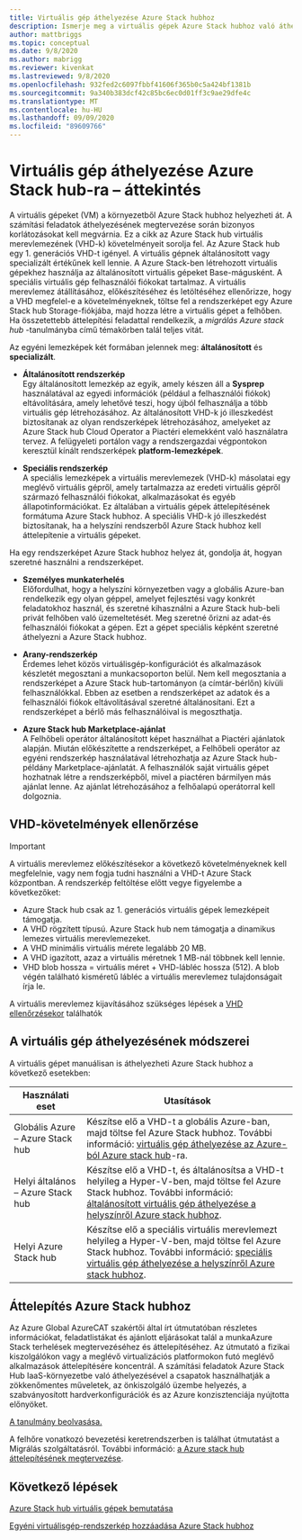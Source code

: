 ```yaml
---
title: Virtuális gép áthelyezése Azure Stack hubhoz
description: Ismerje meg a virtuális gépek Azure Stack hubhoz való áthelyezésének különböző módszereit.
author: mattbriggs
ms.topic: conceptual
ms.date: 9/8/2020
ms.author: mabrigg
ms.reviewer: kivenkat
ms.lastreviewed: 9/8/2020
ms.openlocfilehash: 932fed2c6097fbbf41606f365b0c5a424bf1381b
ms.sourcegitcommit: 9a340b383dcf42c85bc6ec0d01ff3c9ae29dfe4c
ms.translationtype: MT
ms.contentlocale: hu-HU
ms.lasthandoff: 09/09/2020
ms.locfileid: "89609766"
---
```

# <a name="move-a-vm-to-azure-stack-hub-overview"></a>Virtuális gép áthelyezése Azure Stack hub-ra – áttekintés

A virtuális gépeket (VM) a környezetből Azure Stack hubhoz helyezheti át. A számítási feladatok áthelyezésének megtervezése során bizonyos korlátozásokat kell megvárnia. Ez a cikk az Azure Stack hub virtuális merevlemezének (VHD-k) követelményeit sorolja fel. Az Azure Stack hub egy 1. generációs VHD-t igényel. A virtuális gépnek általánosított vagy specializált értékűnek kell lennie. A Azure Stack-ben létrehozott virtuális gépekhez használja az általánosított virtuális gépeket Base-mágusként. A speciális virtuális gép felhasználói fiókokat tartalmaz. A virtuális merevlemez átállításához, előkészítéséhez és letöltéséhez ellenőrizze, hogy a VHD megfelel-e a követelményeknek, töltse fel a rendszerképet egy Azure Stack hub Storage-fiókjába, majd hozza létre a virtuális gépet a felhőben. Ha összetettebb áttelepítési feladattal rendelkezik, a *migrálás Azure stack hub* -tanulmányba című témakörben talál teljes vitát.

Az egyéni lemezképek két formában jelennek meg: **általánosított** és **specializált**.

- **Általánosított rendszerkép**  
  Egy általánosított lemezkép az egyik, amely készen áll a **Sysprep** használatával az egyedi információk (például a felhasználói fiókok) eltávolítására, amely lehetővé teszi, hogy újból felhasználja a több virtuális gép létrehozásához. Az általánosított VHD-k jó illeszkedést biztosítanak az olyan rendszerképek létrehozásához, amelyeket az Azure Stack hub Cloud Operator a Piactéri elemekként való használatra tervez. A felügyeleti portálon vagy a rendszergazdai végpontokon keresztül kínált rendszerképek **platform-lemezképek**.

- **Speciális rendszerkép**  
  A speciális lemezképek a virtuális merevlemezek (VHD-k) másolatai egy meglévő virtuális gépről, amely tartalmazza az eredeti virtuális gépről származó felhasználói fiókokat, alkalmazásokat és egyéb állapotinformációkat. Ez általában a virtuális gépek áttelepítésének formátuma Azure Stack hubhoz. A speciális VHD-k jó illeszkedést biztosítanak, ha a helyszíni rendszerből Azure Stack hubhoz kell áttelepítenie a virtuális gépeket.

Ha egy rendszerképet Azure Stack hubhoz helyez át, gondolja át, hogyan szeretné használni a rendszerképet.

- **Személyes munkaterhelés**  
    Előfordulhat, hogy a helyszíni környezetben vagy a globális Azure-ban rendelkezik egy olyan géppel, amelyet fejlesztési vagy konkrét feladatokhoz használ, és szeretné kihasználni a Azure Stack hub-beli privát felhőben való üzemeltetését. Meg szeretné őrizni az adat-és felhasználói fiókokat a gépen. Ezt a gépet speciális képként szeretné áthelyezni a Azure Stack hubhoz.

- **Arany-rendszerkép**  
    Érdemes lehet közös virtuálisgép-konfigurációt és alkalmazások készletét megosztani a munkacsoporton belül. Nem kell megosztania a rendszerképet a Azure Stack hub-tartományon (a címtár-bérlőn) kívüli felhasználókkal. Ebben az esetben a rendszerképet az adatok és a felhasználói fiókok eltávolításával szeretné általánosítani. Ezt a rendszerképet a bérlő más felhasználóival is megoszthatja.

- **Azure Stack hub Marketplace-ajánlat**  
    A Felhőbeli operátor általánosított képet használhat a Piactéri ajánlatok alapján. Miután előkészítette a rendszerképet, a Felhőbeli operátor az egyéni rendszerkép használatával létrehozhatja az Azure Stack hub-példány Marketplace-ajánlatát. A felhasználók saját virtuális gépet hozhatnak létre a rendszerképből, mivel a piactéren bármilyen más ajánlat lenne. Az ajánlat létrehozásához a felhőalapú operátorral kell dolgoznia.

## <a name="verify-vhd-requirements"></a>VHD-követelmények ellenőrzése

> [!IMPORTANT]  
> A virtuális merevlemez előkészítésekor a következő követelményeknek kell megfelelnie, vagy nem fogja tudni használni a VHD-t Azure Stack központban.
> A rendszerkép feltöltése előtt vegye figyelembe a következőket:
> - Azure Stack hub csak az 1. generációs virtuális gépek lemezképeit támogatja.
> - A VHD rögzített típusú. Azure Stack hub nem támogatja a dinamikus lemezes virtuális merevlemezeket.
> - A VHD minimális virtuális mérete legalább 20 MB.
> - A VHD igazított, azaz a virtuális méretnek 1 MB-nál többnek kell lennie.
> - VHD blob hossza = virtuális méret + VHD-lábléc hossza (512). A blob végén található kisméretű lábléc a virtuális merevlemez tulajdonságait írja le. 

A virtuális merevlemez kijavításához szükséges lépések a [VHD ellenőrzésekor](vm-move-from-azure.md#verify-your-vhd) találhatók

## <a name="methods-of-moving-a-vm"></a>A virtuális gép áthelyezésének módszerei

A virtuális gépet manuálisan is áthelyezheti Azure Stack hubhoz a következő esetekben:

| Használati eset | Utasítások |
| --- | --- |
| Globális Azure – Azure Stack hub | Készítse elő a VHD-t a globális Azure-ban, majd töltse fel Azure Stack hubhoz. További információ: [virtuális gép áthelyezése az Azure-ból Azure stack hub](vm-move-from-azure.md)-ra. |
| Helyi általános – Azure Stack hub | Készítse elő a VHD-t, és általánosítsa a VHD-t helyileg a Hyper-V-ben, majd töltse fel Azure Stack hubhoz. További információ: [általánosított virtuális gép áthelyezése a helyszínről Azure stack hubhoz](vm-move-generalized.md). |
| Helyi Azure Stack hub | Készítse elő a speciális virtuális merevlemezt helyileg a Hyper-V-ben, majd töltse fel Azure Stack hubhoz. További információ: [speciális virtuális gép áthelyezése a helyszínről Azure stack hubhoz](vm-move-specialized.md). |

## <a name="migrate-to-azure-stack-hub"></a>Áttelepítés Azure Stack hubhoz

Az Azure Global AzureCAT szakértői által írt útmutatóban részletes információkat, feladatlistákat és ajánlott eljárásokat talál a munkaAzure Stack terhelések megtervezéséhez és áttelepítéséhez. Az útmutató a fizikai kiszolgálókon vagy a meglévő virtualizációs platformokon futó meglévő alkalmazások áttelepítésére koncentrál. A számítási feladatok Azure Stack Hub IaaS-környezetbe való áthelyezésével a csapatok használhatják a zökkenőmentes műveletek, az önkiszolgáló üzembe helyezés, a szabványosított hardverkonfigurációk és az Azure konzisztenciája nyújtotta előnyöket.

[A tanulmány beolvasása.](https://azure.microsoft.com/resources/migrate-to-azure-stack-hub-patterns-and-practices-checklists/)

A felhőre vonatkozó bevezetési keretrendszerben is találhat útmutatást a Migrálás szolgáltatásról. További információ: [a Azure stack hub áttelepítésének megtervezése](/azure/cloud-adoption-framework/scenarios/azure-stack/plan). 

## <a name="next-steps"></a>Következő lépések

[Azure Stack hub virtuális gépek bemutatása](azure-stack-compute-overview.md)

[Egyéni virtuálisgép-rendszerkép hozzáadása Azure Stack hubhoz](../operator/azure-stack-add-vm-image.md)